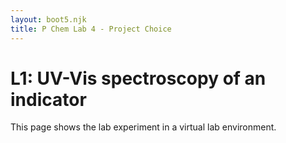 ```yaml
---
layout: boot5.njk
title: P Chem Lab 4 - Project Choice
---
```


# L1: UV-Vis spectroscopy of an indicator

This page shows the lab experiment in a virtual lab environment.

<div id="vlab">
</div>


<script defer="defer" src="https://6304b336932f81000908fc39--melodious-granita-c9c445.netlify.app/850-3137d0eefbbd05a57734.js"></script><script defer="defer" src="https://6304b336932f81000908fc39--melodious-granita-c9c445.netlify.app/526-2ab1d3475c35ab8befd6.js"></script><script defer="defer" src="https://6304b336932f81000908fc39--melodious-granita-c9c445.netlify.app/896-34ad65b8615baff8603d.js"></script><script defer="defer" src="https://6304b336932f81000908fc39--melodious-granita-c9c445.netlify.app/lib-3f0127fb962df241e57c.js"></script><link rel="stylesheet" href="https://6304b336932f81000908fc39--melodious-granita-c9c445.netlify.app/896.css">


<script>
        var data = {
            assignment: {
	"assignmentText" : "<em>Indicator<\/em>  Using the Virtual Laboratory, analyze the ferric thiocyanate equilibrium using Le Chatelier's principle."
},
            configuration: {
  "title": "Iron Thiocyanate Equilibrium",
    "solutionModellers": {
      "specificHeat": "solvent2"
  },
  "solutionViewers": [
	{
      "id": "solutionProperties",
      "displayDefault": true,
      "args": {
        "honorSignificantFigures": false
      }
    	},

        {
      "id": "aqueous",
      "displayDefault": true,
      "args": {
        "unitsToggleEnabled": true
      }
    },
    {
      "id": "solid",
      "displayDefault": true,
      "args": {
        "unitsToggleEnabled": true
      }
    },
    {
      "id": "spectrometer",
      "displayDefault": false
    },
    {
      "id": "particleView",
      "displayDefault": false
    },
    {
      "id": "thermometer",
      "displayDefault": true
    },
    {
      "id": "pH",
      "displayDefault": true
    },
    {
      "id": "vesselTrackingControl",
      "displayDefault": false
    }
  ],
  "transfer": ["precise", "significantFigures","realistic"]
},
            reactions: {
  "REACTIONS": {
    "REACTION": [
      {
        "SPECIES_REF": [
          {
            "id": "0",
            "coefficient": "-1"
          },
          {
            "id": "1",
            "coefficient": "1"
          },
          {
            "id": "2",
            "coefficient": "1"
          }
        ]
      },
	  {
        "SPECIES_REF": [
          {
            "id": 3,
            "coefficient": -1
          },
          {"id": 4,
          "coefficient": -1},
          {"id": 5,
          "coefficient": 1}
        ]
      },
      {
        "SPECIES_REF": [{"id": 3, "coefficient": -1},
 {"id": 0, "coefficient": -1},
 {"id": 8, "coefficient": 1},
 {"id": 1, "coefficient": 1}]
      },
      {
        "SPECIES_REF": [{"id": 100, "coefficient": -1},
 {"id": 1, "coefficient": 1},
 {"id": 101, "coefficient": 1}
 ]
      },
      {
      "SPECIES_REF": [{"id": 50, "coefficient": -1},
 {"id": 1, "coefficient": 1},
 {"id": 51, "coefficient": 1}
 ]
      }
    ]
  }
},
            solutions: {
   "FILESYSTEM": {
      "DIRECTORY": [
         {
            "name": "stockroom", 
            "SOLUTION": [
               {
                  "name": "Distilled H<sub>2</sub>O", 
                  "description": "Distilled Water", 
                  "volume": "3.0", 
                  "vessel": "3LCarboy",
                  "species": [
                     {
                        "id": 0
                     }
                  ]
               },
                {
                 "name": "1.0 M HCl",
                 "description": "1.0 M Hydrochloric acid",
                 "volume": 0.1,
                 "species": [
                 {"id": 0},
                 {"id": 1, "amount": 0.1},
                 {"id": 9, "amount": 0.1}
                 ]
               },
               {
                 "name": "1.0 M HNO<sub>3</sub>",
                 "description": "1.0 M Nitric acid",
                 "volume": 0.1,
                 "species": [
                 {"id": 0},
                 {"id": 1, "amount": 0.1},
                 {"id": 6, "amount": 0.1}
                 ]
               },
               {
                 "name": "10.0 M HNO<sub>3</sub>",
                 "description": "10.0 M Nitric acid",
                 "volume": 0.1,
                 "species": [
                 {"id": 0},
                 {"id": 1, "amount": 1.0},
                 {"id": 6, "amount": 1.0}
                 ]
               },
                {
                 "name": "1.0 M KOH",
                 "description": "1.0 M KOH",
                 "volume": 0.1,
                 "species": [
                 {"id": 0},
                 {"id": 2, "amount": 0.1},
                 {"id": 7, "amount": 0.1}
                 ]
               },
               {
                 "name": "10.0 M KOH",
                 "description": "10.0 M KOH",
                 "volume": 0.1,
                 "species": [
                 {"id": 0},
                 {"id": 2, "amount": 1.0},
                 {"id": 7, "amount": 1.0}
                 ]
               },
               {"name": "0.1% Methyl orange",
               "description": "0.1% Methyl orange",
                "volume": 0.1,
                 "species": [
                 {"id": 0},
                 {"id": 101, "amount": 0.1/327.33},
                 {"id": 7, "amount": 0.1/327.33}
                 ]
               },
                {"name": "0.10 M NH<sub>3</sub>",
               "description": "0.10 M ammonia",
                "volume": 0.1,
                 "species": [
                 {"id": 0},
                 {"id": 51, "amount": 0.1*0.1},
                 ]
               },
            ]
         }
      ]
   }
},
            species: {
    "SPECIES_LIST": {
        "SPECIES": [
            {
                "id": 0,
                "name": "H<sub>2</sub>O",
                "enthalpy": -285.83,
                "entropy": 69.91,
                "state": "l",
                "molecularWeight": 18.016
            },
            {
                "id": 1,
                "name": "H<sup>+</sup>",
                "enthalpy": 0.0,
                "entropy": 0.0,
                "molecularWeight": 1.008
            },
            {
                "id": 2,
                "name": "OH<sup>-</sup>",
                "enthalpy": -229.99,
                "entropy": -10.75,
                "molecularWeight": 17.008
            },
            {
                "id": 3,
                "name": "Fe<sup>3+</sup>",
                "simpleName": "Fe3+",
                "state": "aq",
                "enthalpy": -48.5,
                "entropy": -315.9,
                "density": 3,
                "specificHeat": 0.0,
                "molecularWeight": 55.845,
                "hue": 44.0,
                "saturation": 72.0,
                "value": 96.0,
                "colorConcentration": 0.1
            },
            {
                "id": 4,
                "name": "SCN<sup>-</sup>",
                "simpleName": "SCN-",
                "state": "aq",
                "enthalpy": 76.4,
                "entropy": 144.3,
                "density": 3,
                "specificHeat": -0.165,
                "molecularWeight": 58.08
            },
            {
                "id": 5,
                "name": "FeSCN<sup>2+</sup>",
                "simpleName": "FeSCN2+",
                "state": "aq",
                "enthalpy": 31.25,
                "entropy": -119.0,
                "density": 6,
                "specificHeat": -0.165,
                "molecularWeight": 113.925,
                "hue": 0.0,
                "saturation": 98.0,
                "value": 54.0,
                "colorConcentration": 0.001
            },
            {
                "id": 6,
                "name": "NO<sub>3</sub><sup>-</sup>",
                "simpleName": "NO3-",
                "state": "aq",
                "enthalpy": -207.4,
                "entropy": 146.4,
                "density": 3,
                "specificHeat": -0.333810663,
                "molecularWeight": 62.0049
            },
            {
                "id": 7,
                "name": "K<sup>+</sup>",
                "simpleName": "K+",
                "state": "aq",
                "enthalpy": -252.4,
                "entropy": 102.5,
                "density": 3,
                "specificHeat": 0.133262189,
                "molecularWeight": 39.0983
            },
            {
                "id": 8,
                "name": "FeOH<sup>2+</sup>",
                "simpleName": "FeOH2+",
                "state": "aq",
                "enthalpy": -290.8,
                "entropy": -142.0,
                "density": 4,
                "specificHeat": 0.0,
                "molecularWeight": 72.852
            },
            {
                "id": 9,
                "name": "Cl<sup>-</sup>",
                "simpleName": "Cl-",
                "state": "aq",
                "enthalpy": -167.2,
                "entropy": 56.5,
                "density": 3,
                "specificHeat": -136.4/(4.184*35.453),
                "molecularWeight": 35.453
            },
            {
                "id": 50,
                "name": "NH<sub>4</sub><sup>+</sup>",
                "simpleName": "NH4+",
                "state": "aq",
                "enthalpy": -132.5,
                "entropy": 113.4,
                "density": 3,
                "specificHeat": 79.9/(4.184*18.039),
                "molecularWeight": 18.039
            },
            {
                "id": 51,
                "name": "NH<sub>3</sub>",
                "simpleName": "NH3",
                "state": "aq",
                "enthalpy": -80.29,
                "entropy": 111.3,
                "density": 3,
                "specificHeat": 0/(4.184*17.031),
                "molecularWeight": 17.031
            },

            {
                "id": 100,
                "name": "Methyl orange acid",
                "simpleName": "H-MeOrange",
                "state": "aq",
                "enthalpy": 0,
                "entropy": 0,
                "density": 3,
                "specificHeat": 0,
                "molecularWeight": 305.35,
                "hue": 0.0,
                "saturation": 81.0,
                "value": 91.0,
                "colorConcentration": 0.00002
            },
            {
                "id": 101,
                "name": "Methyl Orange (base)",
                "simpleName": "MeOrange<sup>-</sup>",
                "state": "aq",
                "enthalpy": 17.1,
                "entropy": -8.8,
                "density": 3,
                "specificHeat": 0,
                "molecularWeight": 317.4,
                "hue": 60.0,
                "saturation": 70.0,
                "value": 86.0,
                "colorConcentration": 0.00004
            },
        ]
    }
},
            spectra: {
   "SPECTRA_LIST": {
      "SPECIES": [
         {
            "id": "101", 
            "BAND": [{
               "wavelength": 460, 
               "width": 120, 
               "e": 2.9e4
            },
            {
               "wavelength": 400, 
               "width": 60, 
               "e": 0.8e4
            },
            {
               "wavelength": 290, 
               "width": 75, 
               "e": 1.24
            }
            ]
         }, 
         {
            "id": "100", 
            "BAND": [{
               "wavelength": 522, 
               "width": 60, 
               "e": 5.5e4,
            },
            {
               "wavelength": 327, 
               "width": 25, 
               "e": 0.8e4,
            }
            ]
         }
      ]
   }
}
        };

  const language = 'en';
  const allowLoadAssignment = false;
  const showFirstTimeTips = false;
  let appModel;
  let appView;

  window.addEventListener('load', function () {
    appModel = new VLab.AppModel();
    appView = new VLab.AppView({ model: appModel,
    el: document.getElementById("vlab"),
    vlab: data,
    domain: "https://chemcollective.org/chem/jsvlab/"});
  }
  )
  </script>
